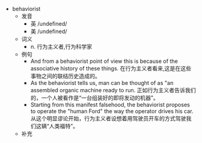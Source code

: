 - behaviorist
  - 发音
    - 英 /undefined/
    - 美 /undefined/
  - 词义
    - n. 行为主义者,行为科学家
  - 例句
    - And from a behaviorist point of view this is because of the associative history of these things. 在行为主义者看来,这是在这些事物之间的联结历史造成的。
    - As the behaviorist tells us, man can be thought of as "an assembled organic machine ready to run. 正如行为主义者告诉我们的，一个人被看作是“一台组装好的即将发动的机器”。
    - Starting from this manifest falsehood, the behaviorist proposes to operate the "human Ford" the way the operator drives his car. 从这个明显谬论开始，行为主义者设想着用驾驶员开车的方式驾驶我们这辆“人类福特”。
  - 补充